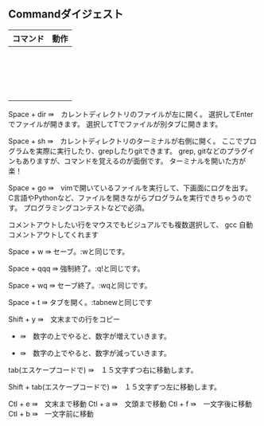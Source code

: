 ## Commandダイジェスト
|コマンド|動作|
|:--:|:--:|
|||
|||
|||
|||
|||
|||
|||
|||
|||
|||
|||
|||
|||
|||
|||
|||
|||
|||

Space + dir ⇛　カレントディレクトリのファイルが左に開く。
選択してEnterでファイルが開きます。
選択してTでファイルが別タブに開きます。

Space + sh ⇛　カレントディレクトリのターミナルが右側に開く。
ここでプログラムを実際に実行したり、grepしたりgitできます。
grep, gitなどのプラグインもありますが、コマンドを覚えるのが面倒です。
ターミナルを開いた方が楽！

Space + go ⇛　vimで開いているファイルを実行して、下画面にログを出す。
C言語やPythonなど、ファイルを開きながらプログラムを実行できちゃうのです。
プログラミングコンテストなどで必須。

コメントアウトしたい行をマウスでもビジュアルでも複数選択して、 gcc
自動コメントアウトしてくれます

Space + w ⇛ セーブ。:wと同じです。　

Space + qqq ⇛ 強制終了。:q!と同じです。

Space + wq ⇛ セーブ終了。:wqと同じです。

Space + t ⇛ タブを開く。:tabnewと同じです

Shift + y ⇛　文末までの行をコピー

+ ⇛　数字の上でやると、数字が増えていきます。

- ⇛　数字の上でやると、数字が減っていきます。

tab(エスケープコードで) ⇛　１５文字ずつ右に移動します。

Shift + tab(エスケープコードで) ⇛　１５文字ずつ左に移動します。

Ctl + e ⇛　文末まで移動
Ctl + a ⇛　文頭まで移動
Ctl + f ⇛　一文字後に移動
Ctl + b ⇛　一文字前に移動
